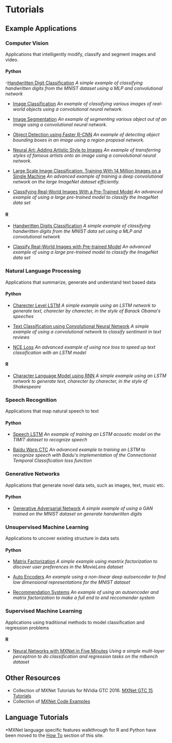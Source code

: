 # Tutorials

## Example Applications

### Computer Vision

Applications that intelligently modify, classify and segment images and video.

#### Python

-[Handwritten Digit Classification](http://mxnet.io/tutorials/python/mnist.html)
*A simple example of classifying handwritten digits from the MNIST dataset using a MLP and convolutional network*

- [Image Classification](http://mxnet.io/tutorials/computer_vision/image_classification.html) 
*An example of classifying various images of real-world objects using a convolutional neural network.*

- [Image Segmentation](http://mxnet.io/tutorials/computer_vision/segmentation.html)
*An example of segmenting various object out of an image using a convolutional neural network.*

- [Object Detection using Faster R-CNN](http://mxnet.io/tutorials/computer_vision/detection.html)
*An example of detecting object bounding boxes in an image using a region proposal network.*

- [Neural Art: Adding Artistic Style to Images](http://mxnet.io/tutorials/computer_vision/neural_art.html)
*An example of transferring styles of famous artists onto an image using a convolutional neural network.*

- [Large Scale Image Classification: Training With 14 Million Images on a Single Machine](http://mxnet.io/tutorials/computer_vision/imagenet_full.html)
*An advanced example of training a deep convolutional network on the large ImageNet dataset efficiently.*

- [Classifying Real-World Images With a Pre-Trained Model](http://mxnet.io/tutorials/python/predict_imagenet.html)
*An advanced example of using a large pre-trained model to classify the ImageNet data set*

#### R

- [Handwritten Digits Classification](http://mxnet.io/tutorials/r/mnistCompetition.html)
*A simple example of classifying handwritten digits from the MNIST data set using a MLP and convolutional network*

- [Classify Real-World Images with Pre-trained Model](http://mxnet.io/tutorials/r/classifyRealImageWithPretrainedModel.html)
*An advanced example of using a large pre-trained model to classify the ImageNet data set*

### Natural Language Processing

Applications that summarize, generate and understand text based data

#### Python

- [Charecter Level LSTM](http://mxnet.io/tutorials/python/char_lstm.html)
*A simple example using an LSTM network to generate text, charecter by charecter, in the style of Barack Obama's speeches*

- [Text Classification using Convolutional Neural Network](http://mxnet.io/tutorials/nlp/cnn.html)
*A simple example of using a convolutional network to classify sentiment in text reviews*

- [NCE Loss](http://mxnet.io/tutorials/nlp/nce_loss.html)
*An advanced example of using nce loss to speed up text classification with an LSTM model*

#### R

- [Character Language Model using RNN](http://mxnet.io/tutorials/r/charRnnModel.html)
*A simple example using an LSTM network to generate text, charecter by charecter, in the style of Shakespeare*

### Speech Recognition

Applications that map natural speech to text

#### Python

- [Speech LSTM](http://mxnet.io/tutorials/speech_recognition/speech_lstm.html)
*An example of training an LSTM acoustic model on the TIMIT dataset to recognize speech*

- [Baidu Warp CTC](http://mxnet.io/tutorials/speech_recognition/baidu_warp_ctc.html)
*An advanced example to training an LSTM to recognize speech with Baidu's implementation of the Connectionist Temporal Classification loss function*

### Generative Networks

Applications that generate novel data sets, such as images, text, music etc.

#### Python

- [Generative Adversarial Network](http://mxnet.io/tutorials/unsupervised_learning/gan.html)
*A simple example of using a GAN trained on the MNIST dataset on generate handwritten digits*

### Unsupervised Machine Learning

Applications to uncover existing structure in data sets

#### Python

- [Matrix Factorization](http://mxnet.io/tutorials/python/matrix_factorization.html)
*A simple example using maxtrix factorization to discover user preferences in the MovieLens dataset*

- [Auto Encoders](http://mxnet.io/tutorials/unsupervised_learning/auto_encoders.html)
*An example using a non-linear deep autoencoder to find low dimensional representations for the MNIST dataset*

- [Recommendation Systems](http://mxnet.io/tutorials/general_ml/recommendation_systems.html)
*An example of using an autoencoder and matrix factorization to make a full end to end reccomender system*


### Supervised Machine Learning

Applications using traditional methods to model classification and regression problems 

#### R

- [Neural Networks with MXNet in Five Minutes](http://mxnet.io/tutorials/r/fiveMinutesNeuralNetwork.html)
*Using a simple mulit-layer perceptron to do classification and regression tasks on the mlbench dataset*

## Other Resources
- Collection of MXNet Tutorials for NVidia GTC 2016. [MXNet GTC 15 Tutorials](https://github.com/dmlc/mxnet-gtc-tutorial)
- Collection of [MXNet Code Examples](https://github.com/dmlc/mxnet/tree/master/example)

## Language Tutorials 
*MXNet language specific features walkthrough for R and Python have been moved to the [How To](http://mxnet.io/how_to/index.html) section of this site.
